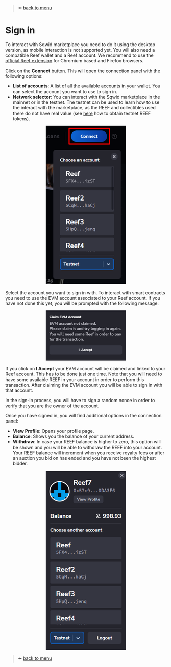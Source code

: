 > :arrow_left: [back to menu](../README.md#sqwid-marketplace-user-guide)

# **Sign in**

To interact with Sqwid marketplace you need to do it using the desktop version, as mobile interaction is not supported yet. You will also need a compatible Reef wallet and a Reef account. We recommend to use the [official Reef extension](https://docs.reef.io/docs/users/extension/) for Chromium based and Firefox browsers.

Click on the **Connect** button. This will open the connection panel with the following options:

-   **List of accounts**: A list of all the available accounts in your wallet. You can select the account you want to use to sign in.
-   **Network selector**: You can interact with the Sqwid marketplace in the mainnet or in the testnet. The testnet can be used to learn how to use the interact with the marketplace, as the REEF and collectibles used there do not have real value (see [here](https://docs.reef.io/docs/developers/accounts/#testnet-accounts) how to obtain testnet REEF tokens).

<p align="center">
  <img width="250" src="../images/connect.png">
</p>

Select the account you want to sign in with. To interact with smart contracts you need to use the EVM account associated to your Reef account. If you have not done this yet, you will be prompted with the following message:

<p align="center">
  <img width="250" src="../images/claim_evm_account.png">
</p>

If you click on **I Accept** your EVM account will be claimed and linked to your Reef account. This has to be done just one time. Note that you will need to have some available REEF in your account in order to perform this transaction. After claiming the EVM account you will be able to sign in with that account.

In the sign-in process, you will have to sign a random nonce in order to verify that you are the owner of the account.

Once you have signed in, you will find additional options in the connection panel:

-   **View Profile**: Opens your profile page.
-   **Balance**: Shows you the balance of your current address.
-   **Withdraw**: In case your REEF balance is higher to zero, this option will be shown and you will be able to withdraw the REEF into your account. Your REEF balance will increment when you receive royalty fees or after an auction you bid on has ended and you have not been the highest bidder.

<p align="center">
  <img width="250" src="../images/signed_in.png">
</p>

> :arrow_left: [back to menu](../README.md#sqwid-marketplace-user-guide)
